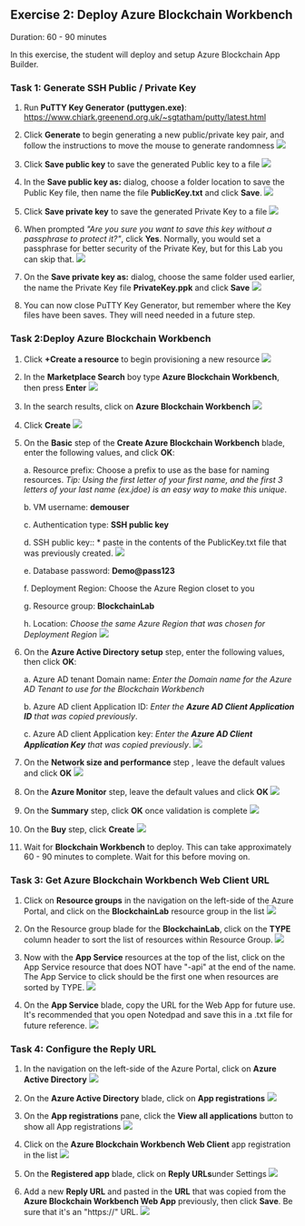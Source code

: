 ## Exercise 2: Deploy Azure Blockchain Workbench
Duration: 60 - 90 minutes

In this exercise, the student will deploy and setup Azure Blockchain App Builder.

### Task 1: Generate SSH Public / Private Key
1. Run **PuTTY Key Generator** **(puttygen.exe)**:
<https://www.chiark.greenend.org.uk/~sgtatham/putty/latest.html>

2. Click **Generate** to begin generating a new public/private key pair, and follow the instructions to move the mouse to generate randomness
![](https://github.com/ceteongvanness/eventdemo/blob/master/Azure%20Blockchain%20Workshop/Image/B1.png)

3. Click **Save public key** to save the generated Public key to a file
![](https://github.com/ceteongvanness/eventdemo/blob/master/Azure%20Blockchain%20Workshop/Image/B2.png)

4. In the **Save public key as:** dialog, choose a folder location to save the Public Key file, then name the file **PublicKey.txt** and click **Save**.
![](https://github.com/ceteongvanness/eventdemo/blob/master/Azure%20Blockchain%20Workshop/Image/B3.png)

5. Click **Save private key** to save the generated Private Key to a file
![](https://github.com/ceteongvanness/eventdemo/blob/master/Azure%20Blockchain%20Workshop/Image/B4.png)

6. When prompted *"Are you sure you want to save this key without a passphrase to protect it?"*, click **Yes**. Normally, you would set a passphrase for better security of the Private Key, but for this Lab you can skip that.
![](https://github.com/ceteongvanness/eventdemo/blob/master/Azure%20Blockchain%20Workshop/Image/B5.png)

7. On the **Save private key as:** dialog, choose the same folder used earlier, the name the Private Key file **PrivateKey.ppk** and click **Save**
![](https://github.com/ceteongvanness/eventdemo/blob/master/Azure%20Blockchain%20Workshop/Image/B6.png)

8. You can now close PuTTY Key Generator, but remember where the Key files have been saves. They will need needed in a future step.

### Task 2:Deploy Azure Blockchain Workbench
1. Click **+Create a resource** to begin provisioning a new resource
![](https://github.com/ceteongvanness/eventdemo/blob/master/Azure%20Blockchain%20Workshop/Image/B8.png)

2. In the **Marketplace Search** boy type **Azure Blockchain Workbench**, then press **Enter**
![](https://github.com/ceteongvanness/eventdemo/blob/master/Azure%20Blockchain%20Workshop/Image/B9.png)

3. In the search results, click on **Azure Blockchain Workbench**
![](https://github.com/ceteongvanness/eventdemo/blob/master/Azure%20Blockchain%20Workshop/Image/B10.png)

4. Click **Create**
![](https://github.com/ceteongvanness/eventdemo/blob/master/Azure%20Blockchain%20Workshop/Image/B11.png)

5. On the **Basic** step of the **Create Azure Blockchain Workbench** blade, enter the following values, and click **OK**:

	a. Resource prefix: Choose a prefix to use as the base for naming resources.
	*Tip: Using the first letter of your first name, and the first 3 letters of your last name (ex.jdoe) is an easy way to make this unique*.

    b. VM username: **demouser**

	c. Authentication type: **SSH public key**

    d. SSH public key:: * paste in the contents of the PublicKey.txt file that was previously created.
![](https://github.com/ceteongvanness/eventdemo/blob/master/Azure%20Blockchain%20Workshop/Image/B12.png)

	e. Database password: **Demo@pass123**
    
    f. Deployment Region: Choose the Azure Region closet to you
    
    g. Resource group: **BlockchainLab**
    
    h. Location: *Choose the same Azure Region that was chosen for Deployment Region*
    ![](https://github.com/ceteongvanness/eventdemo/blob/master/Azure%20Blockchain%20Workshop/Image/B13.png)
    
6. On the **Azure Active Directory setup** step, enter the following values, then click **OK**:

	a. Azure AD tenant Domain name: *Enter the Domain name for the Azure AD Tenant to use for the Blockchain Workbench*
    
    b. Azure AD client Application ID: *Enter the **Azure AD Client Application ID** that was copied previously*.
    
    c. Azure AD client Application key: *Enter the **Azure AD Client Application Key** that was copied previously*.
![](https://github.com/ceteongvanness/eventdemo/blob/master/Azure%20Blockchain%20Workshop/Image/B14.png)

7. On the **Network size and performance** step , leave the default values and click **OK**
![](https://github.com/ceteongvanness/eventdemo/blob/master/Azure%20Blockchain%20Workshop/Image/B15.png)

8. On the **Azure Monitor** step, leave the default values and click **OK**
![](https://github.com/ceteongvanness/eventdemo/blob/master/Azure%20Blockchain%20Workshop/Image/B16.png)

9. On the **Summary** step, click **OK** once validation is complete
 ![](https://github.com/ceteongvanness/eventdemo/blob/master/Azure%20Blockchain%20Workshop/Image/B17.png)

10. On the **Buy** step, click **Create**
![](https://github.com/ceteongvanness/eventdemo/blob/master/Azure%20Blockchain%20Workshop/Image/B18.png)

11. Wait for **Blockchain Workbench** to deploy. This can take approximately 60 - 90 minutes to complete. Wait for this before moving on.

### Task 3: Get Azure Blockchain Workbench Web Client URL
1. Click on **Resource groups** in the navigation on the left-side of the Azure Portal, and click on the **BlockchainLab** resource group in the list
![](https://github.com/ceteongvanness/eventdemo/blob/master/Azure%20Blockchain%20Workshop/Image/B19.png)

2. On the Resource group blade for the **BlockchainLab**, click on the **TYPE** column header to sort the list of resources within Resource Group.
![](https://github.com/ceteongvanness/eventdemo/blob/master/Azure%20Blockchain%20Workshop/Image/B20.png)

3. Now with the **App Service** resources at the top of the list, click on the App Service resource that does NOT have "-api" at the end of the name. The App Service to click should be the first one when resources are sorted by TYPE.
![](https://github.com/ceteongvanness/eventdemo/blob/master/Azure%20Blockchain%20Workshop/Image/B21.png)

4. On the **App Service** blade, copy the URL for the Web App for future use. It's recommended that you open Notedpad and save this in a .txt file for future reference.
![](https://github.com/ceteongvanness/eventdemo/blob/master/Azure%20Blockchain%20Workshop/Image/B22.png)

### Task 4: Configure the Reply URL
1. In the navigation on the left-side of the Azure Portal, click on **Azure Active Directory**
![](https://github.com/ceteongvanness/eventdemo/blob/master/Azure%20Blockchain%20Workshop/Image/B23.png)

2. On the **Azure Active Directory** blade, click on **App registrations**
![](https://github.com/ceteongvanness/eventdemo/blob/master/Azure%20Blockchain%20Workshop/Image/B24.png)

3. On the **App registrations** pane, click the **View all applications** button to show all App registrations
![](https://github.com/ceteongvanness/eventdemo/blob/master/Azure%20Blockchain%20Workshop/Image/B25.png)

4. Click on the **Azure Blockchain Workbench Web Client** app registration in the list
![](https://github.com/ceteongvanness/eventdemo/blob/master/Azure%20Blockchain%20Workshop/Image/B26.png)

5. On the **Registered app** blade, click on **Reply URLs**under Settings
![](https://github.com/ceteongvanness/eventdemo/blob/master/Azure%20Blockchain%20Workshop/Image/B27.png)

6. Add a new **Reply URL** and pasted in the **URL** that was copied from the **Azure Blockchain Workbench Web App** previously, then click **Save**. Be sure  that it's an "https://" URL.
![](https://github.com/ceteongvanness/eventdemo/blob/master/Azure%20Blockchain%20Workshop/Image/B28.png)
	
